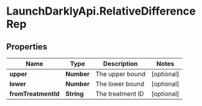 # LaunchDarklyApi.RelativeDifferenceRep

## Properties

Name | Type | Description | Notes
------------ | ------------- | ------------- | -------------
**upper** | **Number** | The upper bound | [optional] 
**lower** | **Number** | The lower bound | [optional] 
**fromTreatmentId** | **String** | The treatment ID | [optional] 


